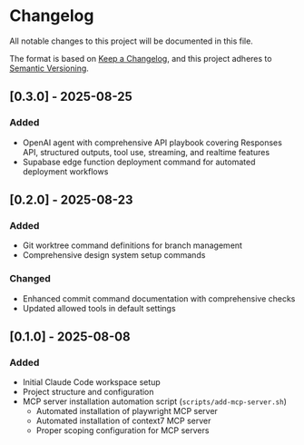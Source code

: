 # Changelog

All notable changes to this project will be documented in this file.

The format is based on [Keep a Changelog](https://keepachangelog.com/en/1.0.0/),
and this project adheres to [Semantic Versioning](https://semver.org/spec/v2.0.0.html).

## [0.3.0] - 2025-08-25

### Added
- OpenAI agent with comprehensive API playbook covering Responses API, structured outputs, tool use, streaming, and realtime features
- Supabase edge function deployment command for automated deployment workflows

## [0.2.0] - 2025-08-23

### Added
- Git worktree command definitions for branch management
- Comprehensive design system setup commands

### Changed
- Enhanced commit command documentation with comprehensive checks
- Updated allowed tools in default settings 

## [0.1.0] - 2025-08-08

### Added
- Initial Claude Code workspace setup
- Project structure and configuration
- MCP server installation automation script (`scripts/add-mcp-server.sh`)
  - Automated installation of playwright MCP server
  - Automated installation of context7 MCP server
  - Proper scoping configuration for MCP servers